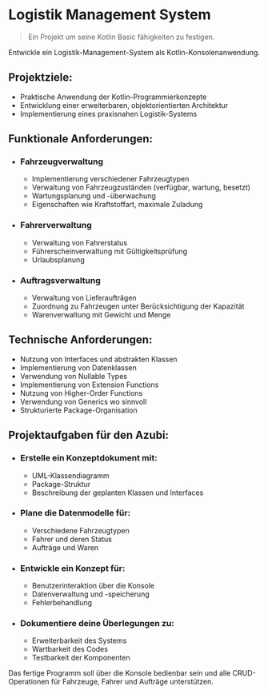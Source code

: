 # Logistik Management System
> Ein Projekt um seine Kotlin Basic fähigkeiten zu festigen.

Entwickle ein Logistik-Management-System als Kotlin-Konsolenanwendung.

## Projektziele:
- Praktische Anwendung der Kotlin-Programmierkonzepte
- Entwicklung einer erweiterbaren, objektorientierten Architektur
- Implementierung eines praxisnahen Logistik-Systems

## Funktionale Anforderungen:
- ### Fahrzeugverwaltung
  - Implementierung verschiedener Fahrzeugtypen
  - Verwaltung von Fahrzeugzuständen (verfügbar, wartung, besetzt)
  - Wartungsplanung und -überwachung
  - Eigenschaften wie Kraftstoffart, maximale Zuladung
- ### Fahrerverwaltung
  - Verwaltung von Fahrerstatus
  - Führerscheinverwaltung mit Gültigkeitsprüfung
  - Urlaubsplanung
- ### Auftragsverwaltung
  - Verwaltung von Lieferaufträgen
  - Zuordnung zu Fahrzeugen unter Berücksichtigung der Kapazität
  - Warenverwaltung mit Gewicht und Menge 

## Technische Anforderungen:
- Nutzung von Interfaces und abstrakten Klassen
- Implementierung von Datenklassen
- Verwendung von Nullable Types
- Implementierung von Extension Functions
- Nutzung von Higher-Order Functions
- Verwendung von Generics wo sinnvoll
- Strukturierte Package-Organisation

## Projektaufgaben für den Azubi:
- ### Erstelle ein Konzeptdokument mit:
  - UML-Klassendiagramm
  - Package-Struktur
  - Beschreibung der geplanten Klassen und Interfaces
- ### Plane die Datenmodelle für:
  - Verschiedene Fahrzeugtypen
  - Fahrer und deren Status
  - Aufträge und Waren
- ### Entwickle ein Konzept für:
  - Benutzerinteraktion über die Konsole
  - Datenverwaltung und -speicherung 
  - Fehlerbehandlung 
- ### Dokumentiere deine Überlegungen zu:
  - Erweiterbarkeit des Systems 
  - Wartbarkeit des Codes 
  - Testbarkeit der Komponenten 

Das fertige Programm soll über die Konsole bedienbar sein und alle CRUD-Operationen für Fahrzeuge, Fahrer und Aufträge unterstützen.